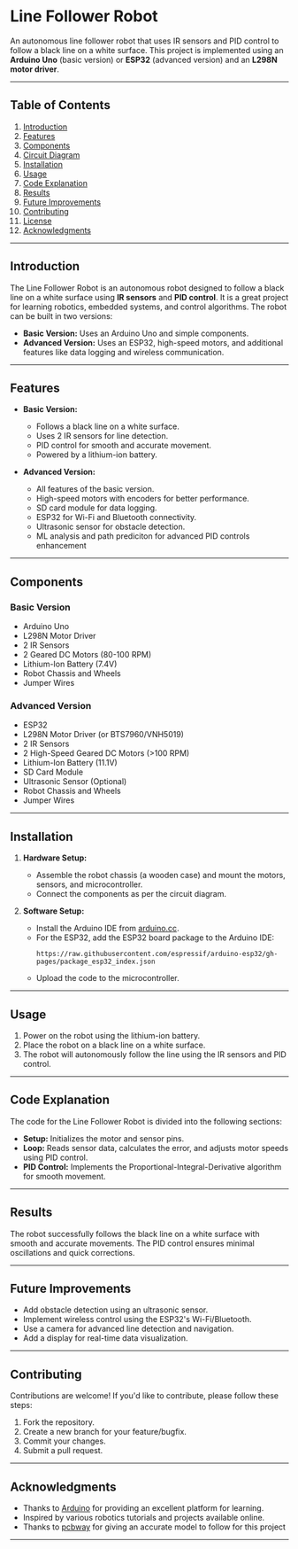 # Line Follower Robot

An autonomous line follower robot that uses IR sensors and PID control to follow a black line on a white surface. This project is implemented using an **Arduino Uno** (basic version) or **ESP32** (advanced version) and an **L298N motor driver**.

---

## Table of Contents
1. [Introduction](#introduction)
2. [Features](#features)
3. [Components](#components)
4. [Circuit Diagram](#circuit-diagram)
5. [Installation](#installation)
6. [Usage](#usage)
7. [Code Explanation](#code-explanation)
8. [Results](#results)
9. [Future Improvements](#future-improvements)
10. [Contributing](#contributing)
11. [License](#license)
12. [Acknowledgments](#acknowledgments)

---

## Introduction
The Line Follower Robot is an autonomous robot designed to follow a black line on a white surface using **IR sensors** and **PID control**. It is a great project for learning robotics, embedded systems, and control algorithms. The robot can be built in two versions:
- **Basic Version:** Uses an Arduino Uno and simple components.
- **Advanced Version:** Uses an ESP32, high-speed motors, and additional features like data logging and wireless communication.

---

## Features
- **Basic Version:**
  - Follows a black line on a white surface.
  - Uses 2 IR sensors for line detection.
  - PID control for smooth and accurate movement.
  - Powered by a lithium-ion battery.

- **Advanced Version:**
  - All features of the basic version.
  - High-speed motors with encoders for better performance.
  - SD card module for data logging.
  - ESP32 for Wi-Fi and Bluetooth connectivity.
  - Ultrasonic sensor for obstacle detection.
  - ML analysis and path prediciton for advanced PID controls enhancement 

---

## Components
### Basic Version
- Arduino Uno
- L298N Motor Driver
- 2 IR Sensors
- 2 Geared DC Motors (80-100 RPM)
- Lithium-Ion Battery (7.4V)
- Robot Chassis and Wheels
- Jumper Wires

### Advanced Version
- ESP32
- L298N Motor Driver (or BTS7960/VNH5019)
- 2 IR Sensors
- 2 High-Speed Geared DC Motors (>100 RPM) 
- Lithium-Ion Battery (11.1V)
- SD Card Module
- Ultrasonic Sensor (Optional)
- Robot Chassis and Wheels
- Jumper Wires

---


## Installation
1. **Hardware Setup:**
   - Assemble the robot chassis (a wooden case) and mount the motors, sensors, and microcontroller.
   - Connect the components as per the circuit diagram.

2. **Software Setup:**
   - Install the Arduino IDE from [arduino.cc](https://www.arduino.cc/).
   - For the ESP32, add the ESP32 board package to the Arduino IDE:
     ```
     https://raw.githubusercontent.com/espressif/arduino-esp32/gh-pages/package_esp32_index.json
     ```
   - Upload the code to the microcontroller.

---

## Usage
1. Power on the robot using the lithium-ion battery.
2. Place the robot on a black line on a white surface.
3. The robot will autonomously follow the line using the IR sensors and PID control.

---

## Code Explanation
The code for the Line Follower Robot is divided into the following sections:
- **Setup:** Initializes the motor and sensor pins.
- **Loop:** Reads sensor data, calculates the error, and adjusts motor speeds using PID control.
- **PID Control:** Implements the Proportional-Integral-Derivative algorithm for smooth movement.

---

## Results
The robot successfully follows the black line on a white surface with smooth and accurate movements. The PID control ensures minimal oscillations and quick corrections.

---

## Future Improvements
- Add obstacle detection using an ultrasonic sensor.
- Implement wireless control using the ESP32's Wi-Fi/Bluetooth.
- Use a camera for advanced line detection and navigation.
- Add a display for real-time data visualization.

---

## Contributing
Contributions are welcome! If you'd like to contribute, please follow these steps:
1. Fork the repository.
2. Create a new branch for your feature/bugfix.
3. Commit your changes.
4. Submit a pull request.

---


## Acknowledgments
- Thanks to [Arduino](https://www.arduino.cc/) for providing an excellent platform for learning.
- Inspired by various robotics tutorials and projects available online.
- Thanks to [pcbway](https://www.pcbway.com/blog/Activities/Make_Arduino_Line_Follower_Robot_Car_with_Arduino_UNO__L298N_Motor_Driver__IR_Sensor.html) for giving an accurate model to follow for this project 

---
